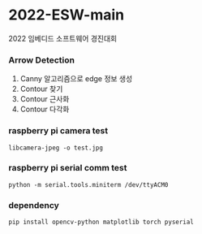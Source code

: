 # 2022-ESW-main
2022 임베디드 소프트웨어 경진대회

### Arrow Detection
1. Canny 알고리즘으로 edge 정보 생성
2. Contour 찾기
3. Contour 근사화
4. Contour 다각화

### raspberry pi camera test
```
libcamera-jpeg -o test.jpg
```

### raspberry pi serial comm test
```
python -m serial.tools.miniterm /dev/ttyACM0
```

### dependency
```
pip install opencv-python matplotlib torch pyserial
```